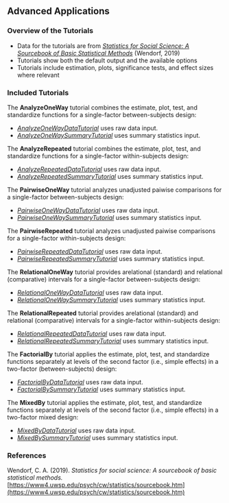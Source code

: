 ## Advanced Applications

### Overview of the Tutorials

- Data for the tutorials are from [_Statistics for Social Science: A Sourcebook of Basic Statistical Methods_](https://www4.uwsp.edu/psych/cw/statistics/sourcebook.htm) (Wendorf, 2019)
- Tutorials show both the default output and the available options
- Tutorials include estimation, plots, significance tests, and effect sizes where relevant

### Included Tutorials

The **AnalyzeOneWay** tutorial combines the estimate, plot, test, and standardize functions for a single-factor between-subjects design:

- [_AnalyzeOneWayDataTutorial_](./AnalyzeOneWayDataTutorial.md) uses raw data input.
- [_AnalyzeOneWaySummaryTutorial_](./AnalyzeOneWaySummaryTutorial.md) uses summary statistics input.

The **AnalyzeRepeated** tutorial combines the estimate, plot, test, and standardize functions for a single-factor within-subjects design:

- [_AnalyzeRepeatedDataTutorial_](./AnalyzeRepeatedDataTutorial.md) uses raw data input.
- [_AnalyzeRepeatedSummaryTutorial_](./AnalyzeRepeatedSummaryTutorial.md) uses summary statistics input.

The **PairwiseOneWay** tutorial analyzes unadjusted paiwise comparisons for a single-factor between-subjects design:

- [_PairwiseOneWayDataTutorial_](./PairwiseOneWayDataTutorial.md) uses raw data input.
- [_PairwiseOneWaySummaryTutorial_](./PairwiseOneWaySummaryTutorial.md) uses summary statistics input.

The **PairwiseRepeated** tutorial analyzes unadjusted paiwise comparisons for a single-factor within-subjects design:

- [_PairwiseRepeatedDataTutorial_](./PairwiseRepeatedDataTutorial.md) uses raw data input.
- [_PairwiseRepeatedSummaryTutorial_](./PairwiseRepeatedSummaryTutorial.md) uses summary statistics input.

The **RelationalOneWay** tutorial provides arelational (standard) and relational (comparative) intervals for a single-factor between-subjects design:

- [_RelationalOneWayDataTutorial_](./RelationalOneWayDataTutorial.md) uses raw data input.
- [_RelationalOneWaySummaryTutorial_](./RelationalOneWaySummaryTutorial.md) uses summary statistics input.

The **RelationalRepeated** tutorial provides arelational (standard) and relational (comparative) intervals for a single-factor within-subjects design:

- [_RelationalRepeatedDataTutorial_](./RelationalRepeatedDataTutorial.md) uses raw data input.
- [_RelationalRepeatedSummaryTutorial_](./RelationalRepeatedSummaryTutorial.md) uses summary statistics input.

The **FactorialBy** tutorial applies the estimate, plot, test, and standardize functions separately at levels of the second factor (i.e., simple effects) in a two-factor (between-subjects) design:

- [_FactorialByDataTutorial_](./FactorialByDataTutorial.md) uses raw data input.
- [_FactorialBySummaryTutorial_](./FactorialBySummaryTutorial.md) uses summary statistics input.

The **MixedBy** tutorial applies the estimate, plot, test, and standardize functions separately at levels of the second factor (i.e., simple effects) in a two-factor mixed design:

- [_MixedByDataTutorial_](./MixedByDataTutorial.md) uses raw data input.
- [_MixedBySummaryTutorial_](./MixedBySummaryTutorial.md) uses summary statistics input.

### References

Wendorf, C. A. (2019). _Statistics for social science: A sourcebook of basic statistical methods._ [https://www4.uwsp.edu/psych/cw/statistics/sourcebook.htm](https://www4.uwsp.edu/psych/cw/statistics/sourcebook.htm)
